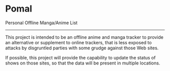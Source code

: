 Pomal
=====

Personal Offline Manga/Anime List

-------

This project is intended to be an offline anime and manga tracker to provide an alternative or supplement to online trackers, that is less exposed to attacks by disgruntled parties with some grudge against those Web sites.

If possible, this project will provide the capability to update the status of shows on those sites, so that the data will be present in multiple locations.
